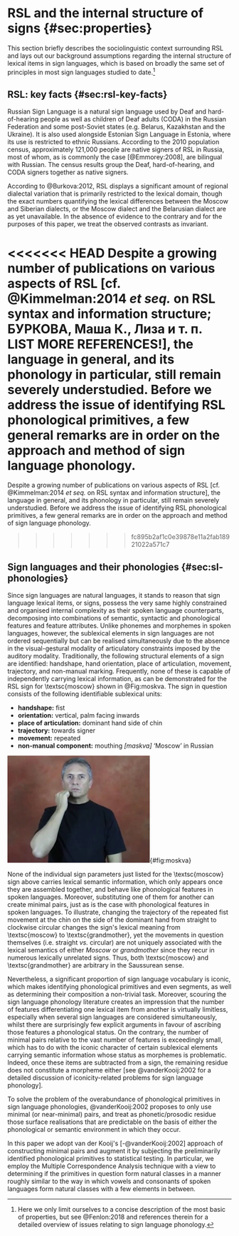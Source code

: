 
# RSL and the internal structure of signs {#sec:properties}

This section briefly describes the sociolinguistic context surrounding RSL and lays out our background assumptions regarding the internal structure of lexical items in sign languages, which is based on broadly the same set of principles in most sign languages studied to date.[^2]

## RSL: key facts {#sec:rsl-key-facts}

Russian Sign Language is a natural sign language used by Deaf and hard-of-hearing people as well as children of Deaf adults (CODA) in the Russian Federation and some post-Soviet states (e.g. Belarus, Kazakhstan and the Ukraine). It is also used alongside Estonian Sign Language in Estonia, where its use is restricted to ethnic Russians. According to the 2010 population census, approximately 121,000 people are native signers of RSL in Russia, most of whom, as is commonly the case [@Emmorey:2008], are bilingual with Russian. The census results group the Deaf, hard-of-hearing, and CODA signers together as native signers.

According to @Burkova:2012, RSL displays a significant amount of regional dialectal variation that is primarily restricted to the lexical domain, though the exact numbers quantifying the lexical differences between the Moscow and Siberian dialects, or the Moscow dialect and the Belarusian dialect are as yet unavailable. In the absence of evidence to the contrary and for the purposes of this paper, we treat the observed contrasts as invariant.

<<<<<<< HEAD
Despite a growing number of publications on various aspects of RSL [cf. @Kimmelman:2014 *et seq.* on RSL syntax and information structure; БУРКОВА, Маша К., Лиза и т. п. LIST MORE REFERENCES!], the language in general, and its phonology in particular, still remain severely understudied. Before we address the issue of identifying RSL phonological primitives, a few general remarks are in order on the approach and method of sign language phonology.
=======
Despite a growing number of publications on various aspects of RSL [cf. @Kimmelman:2014 *et seq.* on RSL syntax and information structure], the language in general, and its phonology in particular, still remain severely understudied. Before we address the issue of identifying RSL phonological primitives, a few general remarks are in order on the approach and method of sign language phonology.
>>>>>>> fc895b2af1c0e39878e11a2fab18921022a571c7

## Sign languages and their phonologies {#sec:sl-phonologies}

Since sign languages are natural languages, it stands to reason that sign language lexical items, or signs, possess the very same highly constrained and organised internal complexity as their spoken language counterparts, decomposing into combinations of semantic, syntactic and phonological features and feature attributes. Unlike phonemes and morphemes in spoken languages, however, the sublexical elements in sign languages are not ordered sequentially but can be realised simultaneously due to the absence in the visual-gestural modality of articulatory constraints imposed by the auditory modality. Traditionally, the following structural elements of a sign are identified: handshape, hand orientation, place of articulation, movement, trajectory, and non-manual marking. Frequently, none of these is capable of independently carrying lexical information, as can be demonstrated for the RSL sign for \textsc{moscow} shown in @Fig:moskva. The sign in question consists of the following identifiable sublexical units:

  * **handshape:** fist
  * **orientation:** vertical, palm facing inwards
  * **place of articulation:** dominant hand side of chin
  * **trajectory:** towards signer
  * **movement:** repeated
  * **non-manual component:** mouthing *[maskva]* ‘Moscow’ in Russian

![\textsc{moscow}](moskva-end.png){#fig:moskva}

None of the individual sign parameters just listed for the \textsc{moscow} sign above carries lexical semantic information, which only appears once they are assembled together, and behave like phonological features in spoken languages. Moreover, substituting one of them for another can create minimal pairs, just as is the case with phonological features in spoken languages. To illustrate, changing the trajectory  of the repeated fist movement at the chin on the side of the dominant hand from straight to clockwise circular changes the sign's lexical meaning from \textsc{moscow} to \textsc{grandmother}, yet the movements in question themselves (i.e. straight *vs.* circular) are not uniquely associated with the lexical semantics of either *Moscow* or *grandmother* since they recur in numerous lexically unrelated signs. Thus, both \textsc{moscow} and \textsc{grandmother} are arbitrary in the Saussurean sense.

Nevertheless, a significant proportion of sign language vocabulary is iconic, which makes identifying phonological primitives and even segments, as well as determining their composition a non-trivial task. Moreover, scouring the sign language phonology literature creates an impression that the number of features differentiating one lexical item from another is virtually limitless, especially when several sign languages are considered simultaneously, whilst there are surprisingly few explicit arguments in favour of ascribing those features a phonological status. On the contrary, the number of minimal pairs relative to the vast number of features is exceedingly small, which has to do with the iconic character of certain sublexical elements carrying semantic information whose status as morphemes is problematic. Indeed, once these items are subtracted from a sign, the remaining residue does not constitute a morpheme either [see @vanderKooij:2002 for a detailed discussion of iconicity-related problems for sign language phonology].

To solve the problem of the overabundance of phonological primitives in sign language phonologies, @vanderKooij:2002 proposes to only use minimal (or near-minimal) pairs, and treat as phonetic/prosodic residue those surface realisations that are predictable on the basis of either the phonological or semantic environment in which they occur.

In this paper we adopt van der Kooij's [-@vanderKooij:2002] approach of constructing minimal pairs and augment it by subjecting the preliminarily identified phonological primitives to statistical testing. In particular, we employ the Multiple Correspondence Analysis technique with a view to determining if the primitives in question form natural classes in a manner roughly similar to the way in which vowels and consonants of spoken languages form natural classes with a few elements in between.

[^2]: Here we only limit ourselves to a concise description of the most basic of properties, but see @Fenlon:2018 and references therein for a detailed overview of issues relating to sign language phonology.
